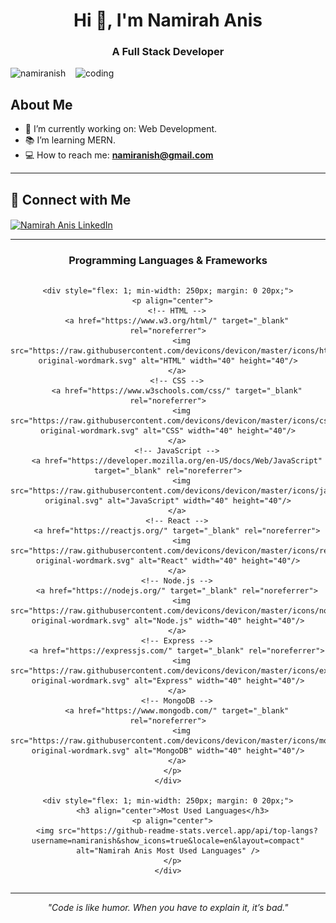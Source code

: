 <h1 align="center">Hi 👋, I'm Namirah Anis</h1>
<h3 align="center">A Full Stack Developer</h3>

<img align="right" alt="coding" width="400" src="https://user-images.githubusercontent.com/74038190/221352975-94759904-aa4c-4032-a8ab-b546efb9c478.gif">

<p align="left"> 
  <img src="https://komarev.com/ghpvc/?username=namiranish&label=Profile%20views&color=0e75b6&style=flat" alt="namiranish" />
</p>

## About Me

- 🔭 I’m currently working on: Web Development.
- 📚 I’m learning MERN.
- 💻 How to reach me: **namiranish@gmail.com**

---

## 🔗 Connect with Me

<p align="left">
  <a href="https://www.linkedin.com/in/namira-anis/" target="_blank">
    <img align="center" src="https://raw.githubusercontent.com/rahuldkjain/github-profile-readme-generator/master/src/images/icons/Social/linked-in-alt.svg" alt="Namirah Anis LinkedIn" height="30" width="40" />
  </a>
</p>

---

<div align="center">
  <h3 align="center">Programming Languages & Frameworks</h3>
  <div style="display: flex; flex-wrap: wrap; justify-content: center; align-items: center;">

    <div style="flex: 1; min-width: 250px; margin: 0 20px;">
      <p align="center">
        <!-- HTML -->
        <a href="https://www.w3.org/html/" target="_blank" rel="noreferrer">
          <img src="https://raw.githubusercontent.com/devicons/devicon/master/icons/html5/html5-original-wordmark.svg" alt="HTML" width="40" height="40"/>
        </a>
        <!-- CSS -->
        <a href="https://www.w3schools.com/css/" target="_blank" rel="noreferrer">
          <img src="https://raw.githubusercontent.com/devicons/devicon/master/icons/css3/css3-original-wordmark.svg" alt="CSS" width="40" height="40"/>
        </a>
        <!-- JavaScript -->
        <a href="https://developer.mozilla.org/en-US/docs/Web/JavaScript" target="_blank" rel="noreferrer">
          <img src="https://raw.githubusercontent.com/devicons/devicon/master/icons/javascript/javascript-original.svg" alt="JavaScript" width="40" height="40"/>
        </a>
        <!-- React -->
        <a href="https://reactjs.org/" target="_blank" rel="noreferrer">
          <img src="https://raw.githubusercontent.com/devicons/devicon/master/icons/react/react-original-wordmark.svg" alt="React" width="40" height="40"/>
        </a>
        <!-- Node.js -->
        <a href="https://nodejs.org/" target="_blank" rel="noreferrer">
          <img src="https://raw.githubusercontent.com/devicons/devicon/master/icons/nodejs/nodejs-original-wordmark.svg" alt="Node.js" width="40" height="40"/>
        </a>
        <!-- Express -->
        <a href="https://expressjs.com/" target="_blank" rel="noreferrer">
          <img src="https://raw.githubusercontent.com/devicons/devicon/master/icons/express/express-original-wordmark.svg" alt="Express" width="40" height="40"/>
        </a>
        <!-- MongoDB -->
        <a href="https://www.mongodb.com/" target="_blank" rel="noreferrer">
          <img src="https://raw.githubusercontent.com/devicons/devicon/master/icons/mongodb/mongodb-original-wordmark.svg" alt="MongoDB" width="40" height="40"/>
        </a>
      </p>
    </div>

    <div style="flex: 1; min-width: 250px; margin: 0 20px;">
      <h3 align="center">Most Used Languages</h3>
      <p align="center">
        <img src="https://github-readme-stats.vercel.app/api/top-langs?username=namiranish&show_icons=true&locale=en&layout=compact" alt="Namirah Anis Most Used Languages" />
      </p>
    </div>

  </div>
</div>

---

<p align="center">
  <i>"Code is like humor. When you have to explain it, it’s bad."</i>
</p>
